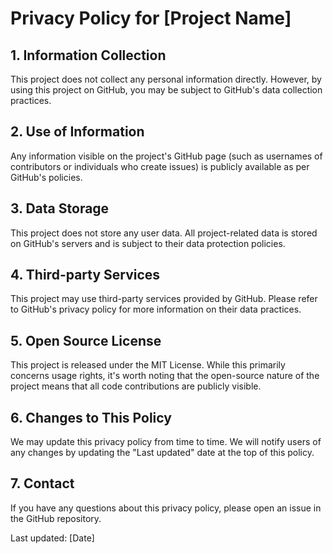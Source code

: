 # Privacy Policy for [Project Name]

## 1. Information Collection

This project does not collect any personal information directly. However, by using this project on GitHub, you may be subject to GitHub's data collection practices.

## 2. Use of Information

Any information visible on the project's GitHub page (such as usernames of contributors or individuals who create issues) is publicly available as per GitHub's policies.

## 3. Data Storage

This project does not store any user data. All project-related data is stored on GitHub's servers and is subject to their data protection policies.

## 4. Third-party Services

This project may use third-party services provided by GitHub. Please refer to GitHub's privacy policy for more information on their data practices.

## 5. Open Source License

This project is released under the MIT License. While this primarily concerns usage rights, it's worth noting that the open-source nature of the project means that all code contributions are publicly visible.

## 6. Changes to This Policy

We may update this privacy policy from time to time. We will notify users of any changes by updating the "Last updated" date at the top of this policy.

## 7. Contact

If you have any questions about this privacy policy, please open an issue in the GitHub repository.

Last updated: [Date]


